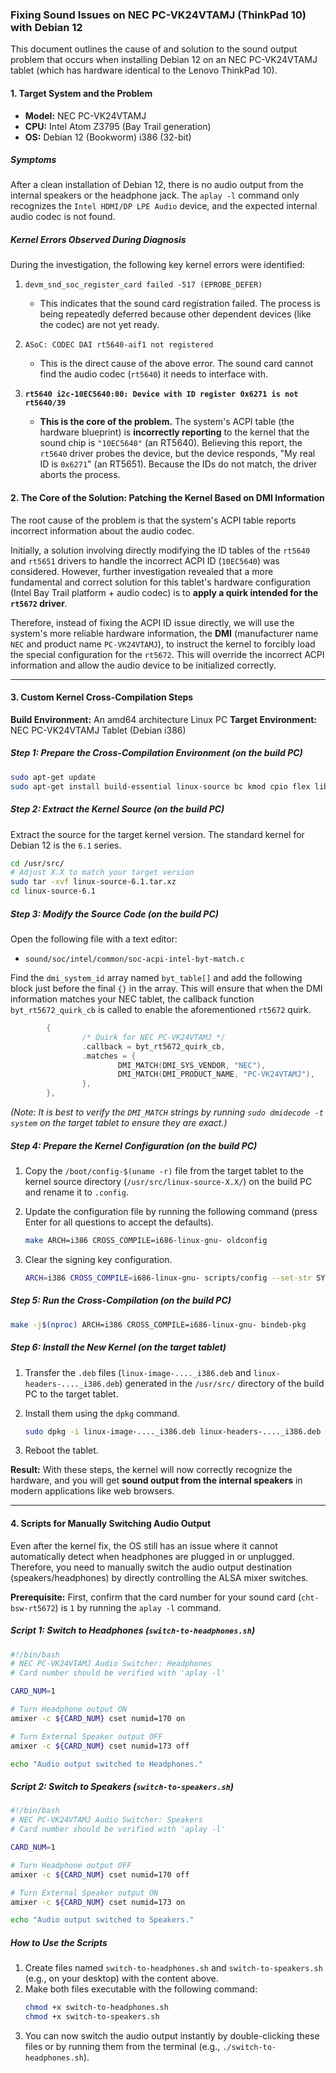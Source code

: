### **Fixing Sound Issues on NEC PC-VK24VTAMJ (ThinkPad 10) with Debian 12**

This document outlines the cause of and solution to the sound output problem that occurs when installing Debian 12 on an NEC PC-VK24VTAMJ tablet (which has hardware identical to the Lenovo ThinkPad 10).

#### **1. Target System and the Problem**

*   **Model:** NEC PC-VK24VTAMJ
*   **CPU:** Intel Atom Z3795 (Bay Trail generation)
*   **OS:** Debian 12 (Bookworm) i386 (32-bit)

##### **Symptoms**

After a clean installation of Debian 12, there is no audio output from the internal speakers or the headphone jack. The `aplay -l` command only recognizes the `Intel HDMI/DP LPE Audio` device, and the expected internal audio codec is not found.

##### **Kernel Errors Observed During Diagnosis**

During the investigation, the following key kernel errors were identified:

1.  `devm_snd_soc_register_card failed -517 (EPROBE_DEFER)`
    *   This indicates that the sound card registration failed. The process is being repeatedly deferred because other dependent devices (like the codec) are not yet ready.

2.  `ASoC: CODEC DAI rt5640-aif1 not registered`
    *   This is the direct cause of the above error. The sound card cannot find the audio codec (`rt5640`) it needs to interface with.

3.  **`rt5640 i2c-10EC5640:00: Device with ID register 0x6271 is not rt5640/39`**
    *   **This is the core of the problem.** The system's ACPI table (the hardware blueprint) is **incorrectly reporting** to the kernel that the sound chip is `"10EC5640"` (an RT5640). Believing this report, the `rt5640` driver probes the device, but the device responds, "My real ID is `0x6271`" (an RT5651). Because the IDs do not match, the driver aborts the process.

#### **2. The Core of the Solution: Patching the Kernel Based on DMI Information**

The root cause of the problem is that the system's ACPI table reports incorrect information about the audio codec.

Initially, a solution involving directly modifying the ID tables of the `rt5640` and `rt5651` drivers to handle the incorrect ACPI ID (`10EC5640`) was considered. However, further investigation revealed that a more fundamental and correct solution for this tablet's hardware configuration (Intel Bay Trail platform + audio codec) is to **apply a quirk intended for the `rt5672` driver**.

Therefore, instead of fixing the ACPI ID issue directly, we will use the system's more reliable hardware information, the **DMI** (manufacturer name `NEC` and product name `PC-VK24VTAMJ`), to instruct the kernel to forcibly load the special configuration for the `rt5672`. This will override the incorrect ACPI information and allow the audio device to be initialized correctly.

---

#### **3. Custom Kernel Cross-Compilation Steps**

**Build Environment:** An amd64 architecture Linux PC
**Target Environment:** NEC PC-VK24VTAMJ Tablet (Debian i386)

##### **Step 1: Prepare the Cross-Compilation Environment (on the build PC)**

```bash
sudo apt-get update
sudo apt-get install build-essential linux-source bc kmod cpio flex libncurses-dev libelf-dev libssl-dev dwarves bison gcc-i686-linux-gnu binutils-i686-linux-gnu libc6-dev-i386-cross
```

##### **Step 2: Extract the Kernel Source (on the build PC)**

Extract the source for the target kernel version. The standard kernel for Debian 12 is the `6.1` series.

```bash
cd /usr/src/
# Adjust X.X to match your target version
sudo tar -xvf linux-source-6.1.tar.xz 
cd linux-source-6.1
```

##### **Step 3: Modify the Source Code (on the build PC)**

Open the following file with a text editor:

*   `sound/soc/intel/common/soc-acpi-intel-byt-match.c`

Find the `dmi_system_id` array named `byt_table[]` and add the following block just before the final `{}` in the array. This will ensure that when the DMI information matches your NEC tablet, the callback function `byt_rt5672_quirk_cb` is called to enable the aforementioned `rt5672` quirk.

```c
        {
                /* Quirk for NEC PC-VK24VTAMJ */
                .callback = byt_rt5672_quirk_cb,
                .matches = {
                        DMI_MATCH(DMI_SYS_VENDOR, "NEC"),
                        DMI_MATCH(DMI_PRODUCT_NAME, "PC-VK24VTAMJ"),
                },
        },
```
*(Note: It is best to verify the `DMI_MATCH` strings by running `sudo dmidecode -t system` on the target tablet to ensure they are exact.)*

##### **Step 4: Prepare the Kernel Configuration (on the build PC)**

1.  Copy the `/boot/config-$(uname -r)` file from the target tablet to the kernel source directory (`/usr/src/linux-source-X.X/`) on the build PC and rename it to `.config`.

2.  Update the configuration file by running the following command (press Enter for all questions to accept the defaults).
    ```bash
    make ARCH=i386 CROSS_COMPILE=i686-linux-gnu- oldconfig
    ```

3.  Clear the signing key configuration.
    ```bash
    ARCH=i386 CROSS_COMPILE=i686-linux-gnu- scripts/config --set-str SYSTEM_TRUSTED_KEYS ""
    ```

##### **Step 5: Run the Cross-Compilation (on the build PC)**

```bash
make -j$(nproc) ARCH=i386 CROSS_COMPILE=i686-linux-gnu- bindeb-pkg
```

##### **Step 6: Install the New Kernel (on the target tablet)**

1.  Transfer the `.deb` files (`linux-image-...._i386.deb` and `linux-headers-...._i386.deb`) generated in the `/usr/src/` directory of the build PC to the target tablet.

2.  Install them using the `dpkg` command.
    ```bash
    sudo dpkg -i linux-image-...._i386.deb linux-headers-...._i386.deb
    ```

3.  Reboot the tablet.

**Result:**
With these steps, the kernel will now correctly recognize the hardware, and you will get **sound output from the internal speakers** in modern applications like web browsers.

---

#### **4. Scripts for Manually Switching Audio Output**

Even after the kernel fix, the OS still has an issue where it cannot automatically detect when headphones are plugged in or unplugged. Therefore, you need to manually switch the audio output destination (speakers/headphones) by directly controlling the ALSA mixer switches.

**Prerequisite:**
First, confirm that the card number for your sound card (`cht-bsw-rt5672`) is `1` by running the `aplay -l` command.

##### **Script 1: Switch to Headphones (`switch-to-headphones.sh`)**

```bash
#!/bin/bash
# NEC PC-VK24VTAMJ Audio Switcher: Headphones
# Card number should be verified with 'aplay -l'

CARD_NUM=1

# Turn Headphone output ON
amixer -c ${CARD_NUM} cset numid=170 on

# Turn External Speaker output OFF
amixer -c ${CARD_NUM} cset numid=173 off

echo "Audio output switched to Headphones."
```

##### **Script 2: Switch to Speakers (`switch-to-speakers.sh`)**

```bash
#!/bin/bash
# NEC PC-VK24VTAMJ Audio Switcher: Speakers
# Card number should be verified with 'aplay -l'

CARD_NUM=1

# Turn Headphone output OFF
amixer -c ${CARD_NUM} cset numid=170 off

# Turn External Speaker output ON
amixer -c ${CARD_NUM} cset numid=173 on

echo "Audio output switched to Speakers."
```

##### **How to Use the Scripts**

1.  Create files named `switch-to-headphones.sh` and `switch-to-speakers.sh` (e.g., on your desktop) with the content above.
2.  Make both files executable with the following command:
    ```bash
    chmod +x switch-to-headphones.sh
    chmod +x switch-to-speakers.sh
    ```
3.  You can now switch the audio output instantly by double-clicking these files or by running them from the terminal (e.g., `./switch-to-headphones.sh`).

